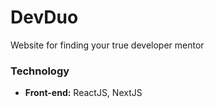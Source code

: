 # DevDuo
Website for finding your true developer mentor

### Technology
- **Front-end:** ReactJS, NextJS